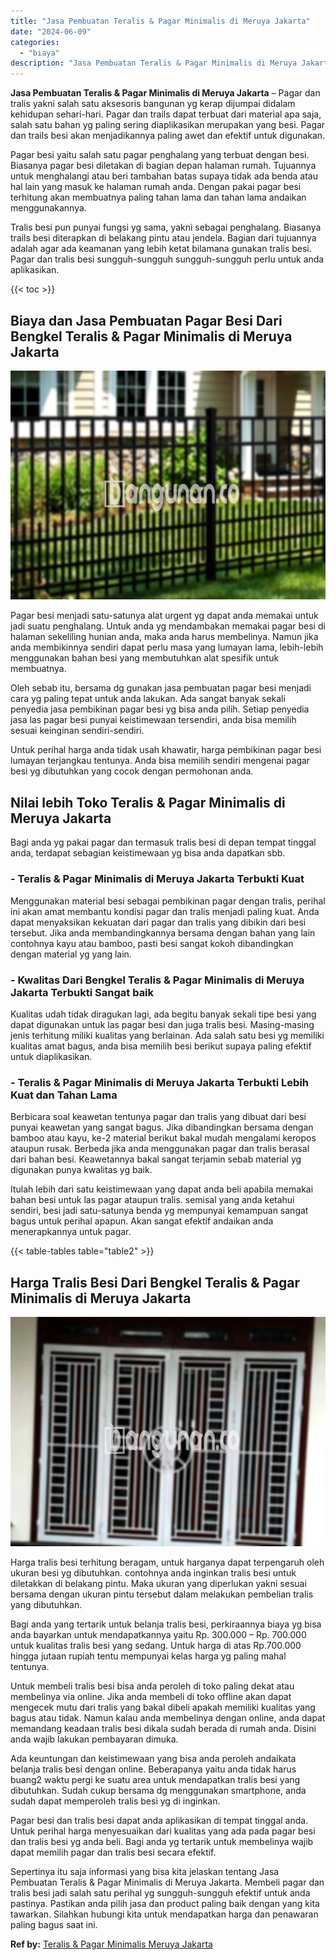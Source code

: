 ```yaml
---
title: "Jasa Pembuatan Teralis & Pagar Minimalis di Meruya Jakarta"
date: "2024-06-09"
categories: 
  - "biaya"
description: "Jasa Pembuatan Teralis & Pagar Minimalis di Meruya Jakarta. Sepertinya itu saja informasi yang bisa kita jelaskan tentang Jasa Pembuatan Teralis & Pagar Mini..."
---
```


**Jasa Pembuatan Teralis & Pagar Minimalis di Meruya Jakarta** – Pagar dan tralis yakni salah satu aksesoris bangunan yg kerap dijumpai didalam kehidupan sehari-hari. Pagar dan trails dapat terbuat dari material apa saja, salah satu bahan yg paling sering diaplikasikan merupakan yang besi. Pagar dan trails besi akan menjadikannya paling awet dan efektif untuk digunakan.

Pagar besi yaitu salah satu pagar penghalang yang terbuat dengan besi. Biasanya pagar besi diletakan di bagian depan halaman rumah. Tujuannya untuk menghalangi atau beri tambahan batas supaya tidak ada benda atau hal lain yang masuk ke halaman rumah anda. Dengan pakai pagar besi terhitung akan membuatnya paling tahan lama dan tahan lama andaikan menggunakannya.

Tralis besi pun punyai fungsi yg sama, yakni sebagai penghalang. Biasanya trails besi diterapkan di belakang pintu atau jendela. Bagian dari tujuannya adalah agar ada keamanan yang lebih ketat bilamana gunakan tralis besi. Pagar dan tralis besi sungguh-sungguh sungguh-sungguh perlu untuk anda aplikasikan.

{{< toc >}}

## Biaya dan Jasa Pembuatan Pagar Besi Dari Bengkel Teralis & Pagar Minimalis di Meruya Jakarta

![Jasa Pembuatan Teralis & Pagar Minimalis di Meruya Jakarta](/images/pagar-minimalis-murah-36.png)

Pagar besi menjadi satu-satunya alat urgent yg dapat anda memakai untuk jadi suatu penghalang. Untuk anda yg mendambakan memakai pagar besi di halaman sekeliling hunian anda, maka anda harus membelinya. Namun jika anda membikinnya sendiri dapat perlu masa yang lumayan lama, lebih-lebih menggunakan bahan besi yang membutuhkan alat spesifik untuk membuatnya.

Oleh sebab itu, bersama dg gunakan jasa pembuatan pagar besi menjadi cara yg paling tepat untuk anda lakukan. Ada sangat banyak sekali penyedia jasa pembikinan pagar besi yg bisa anda pilih. Setiap penyedia jasa las pagar besi punyai keistimewaan tersendiri, anda bisa memilih sesuai keinginan sendiri-sendiri.

Untuk perihal harga anda tidak usah khawatir, harga pembikinan pagar besi lumayan terjangkau tentunya. Anda bisa memilih sendiri mengenai pagar besi yg dibutuhkan yang cocok dengan permohonan anda.

## Nilai lebih Toko Teralis & Pagar Minimalis di Meruya Jakarta

Bagi anda yg pakai pagar dan termasuk tralis besi di depan tempat tinggal anda, terdapat sebagian keistimewaan yg bisa anda dapatkan sbb.

### \- Teralis & Pagar Minimalis di Meruya Jakarta Terbukti Kuat

Menggunakan material besi sebagai pembikinan pagar dengan tralis, perihal ini akan amat membantu kondisi pagar dan tralis menjadi paling kuat. Anda dapat menyaksikan kekuatan dari pagar dan tralis yang dibikin dari besi tersebut. Jika anda membandingkannya bersama dengan bahan yang lain contohnya kayu atau bamboo, pasti besi sangat kokoh dibandingkan dengan material yg yang lain.

### \- Kwalitas Dari Bengkel Teralis & Pagar Minimalis di Meruya Jakarta Terbukti Sangat baik

Kualitas udah tidak diragukan lagi, ada begitu banyak sekali tipe besi yang dapat digunakan untuk las pagar besi dan juga tralis besi. Masing-masing jenis terhitung miliki kualitas yang berlainan. Ada salah satu besi yg memiliki kualitas amat bagus, anda bisa memilih besi berikut supaya paling efektif untuk diaplikasikan.

### \- Teralis & Pagar Minimalis di Meruya Jakarta Terbukti Lebih Kuat dan Tahan Lama

Berbicara soal keawetan tentunya pagar dan tralis yang dibuat dari besi punyai keawetan yang sangat bagus. Jika dibandingkan bersama dengan bamboo atau kayu, ke-2 material berikut bakal mudah mengalami keropos ataupun rusak. Berbeda jika anda menggunakan pagar dan tralis berasal dari bahan besi. Keawetannya bakal sangat terjamin sebab material yg digunakan punya kwalitas yg baik.

Itulah lebih dari satu keistimewaan yang dapat anda beli apabila memakai bahan besi untuk las pagar ataupun tralis. semisal yang anda ketahui sendiri, besi jadi satu-satunya benda yg mempunyai kemampuan sangat bagus untuk perihal apapun. Akan sangat efektif andaikan anda menerapkannya untuk pagar.

{{< table-tables table="table2" >}}

## Harga Tralis Besi Dari Bengkel Teralis & Pagar Minimalis di Meruya Jakarta

![Jasa Pembuatan Teralis & Pagar Minimalis di Meruya Jakarta](/images/teralis-minimalis-murah-17.png)

Harga tralis besi terhitung beragam, untuk harganya dapat terpengaruh oleh ukuran besi yg dibutuhkan. contohnya anda inginkan tralis besi untuk diletakkan di belakang pintu. Maka ukuran yang diperlukan yakni sesuai bersama dengan ukuran pintu tersebut dalam melakukan pembelian tralis yang dibutuhkan.

Bagi anda yang tertarik untuk belanja tralis besi, perkiraannya biaya yg bisa anda bayarkan untuk mendapatkannya yaitu Rp. 300.000 – Rp. 700.000 untuk kualitas tralis besi yang sedang. Untuk harga di atas Rp.700.000 hingga jutaan rupiah tentu mempunyai kelas harga yg paling mahal tentunya.

Untuk membeli tralis besi bisa anda peroleh di toko paling dekat atau membelinya via online. Jika anda membeli di toko offline akan dapat mengecek mutu dari tralis yang bakal dibeli apakah memiliki kualitas yang bagus atau tidak. Namun kalau anda membelinya dengan online, anda dapat memandang keadaan tralis besi dikala sudah berada di rumah anda. Disini anda wajib lakukan pembayaran dimuka.

Ada keuntungan dan keistimewaan yang bisa anda peroleh andaikata belanja tralis besi dengan online. Beberapanya yaitu anda tidak harus buang2 waktu pergi ke suatu area untuk mendapatkan tralis besi yang dibutuhkan. Sudah cukup bersama dg menggunakan smartphone, anda sudah dapat memperoleh tralis besi yg di inginkan.

Pagar besi dan tralis besi dapat anda aplikasikan di tempat tinggal anda. Untuk perihal harga menyesuaikan dari kualitas yang ada pada pagar besi dan tralis besi yg anda beli. Bagi anda yg tertarik untuk membelinya wajib dapat memilih pagar dan tralis besi secara efektif.

Sepertinya itu saja informasi yang bisa kita jelaskan tentang Jasa Pembuatan Teralis & Pagar Minimalis di Meruya Jakarta. Membeli pagar dan tralis besi jadi salah satu perihal yg sungguh-sungguh efektif untuk anda pastinya. Pastikan anda pilih jasa dan product paling baik dengan yang kita tawarkan. Silahkan hubungi kita untuk mendapatkan harga dan penawaran paling bagus saat ini.

**Ref by:** [Teralis & Pagar Minimalis Meruya Jakarta](https://id.wikipedia.org/wiki/Teralis)
